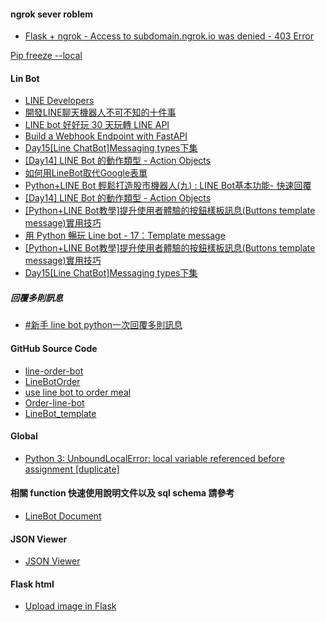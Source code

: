#### ngrok sever roblem
* [Flask + ngrok - Access to subdomain.ngrok.io was denied - 403 Error](https://stackoverflow.com/questions/70247195/flask-ngrok-access-to-subdomain-ngrok-io-was-denied-403-error)

[Pip freeze --local](https://stackoverflow.com/questions/54931275/pip-freeze-local)

#### Lin Bot
* [LINE Developers](https://developers.line.biz/en)
* [開發LINE聊天機器人不可不知的十件事](https://engineering.linecorp.com/zh-hant/blog/line-device-10/)
* [LINE bot 好好玩 30 天玩轉 LINE API](https://ithelp.ithome.com.tw/users/20117701/ironman/2634)
* [Build a Webhook Endpoint with FastAPI](https://towardsdev.com/build-a-webhook-endpoint-with-fastapi-d14bf1b1d55d)
* [Day15[Line ChatBot]Messaging types下集](https://ithelp.ithome.com.tw/articles/10195640)
* [[Day14] LINE Bot 的動作類型 - Action Objects](https://ithelp.ithome.com.tw/articles/10229719)
* [如何用LineBot取代Google表單](https://sites.google.com/jes.mlc.edu.tw/ljj/linebot%E5%AF%A6%E5%81%9A/%E5%A6%82%E4%BD%95%E7%94%A8linebot%E5%8F%96%E4%BB%A3google%E8%A1%A8%E5%96%AE)
* [Python+LINE Bot 輕鬆打造股市機器人(九) : LINE Bot基本功能- 快速回覆](https://vocus.cc/article/621d7dcafd89780001636ef5)
* [[Day14] LINE Bot 的動作類型 - Action Objects](https://ithelp.ithome.com.tw/articles/10229719)
* [[Python+LINE Bot教學]提升使用者體驗的按鈕樣板訊息(Buttons template message)實用技巧](https://www.learncodewithmike.com/2020/07/line-bot-buttons-template-message.html)
* [用 Python 暢玩 Line bot - 17：Template message](https://ithelp.ithome.com.tw/articles/10282102?sc=pt)
* [[Python+LINE Bot教學]提升使用者體驗的按鈕樣板訊息(Buttons template message)實用技巧](https://www.learncodewithmike.com/2020/07/line-bot-buttons-template-message.html)
* [Day15[Line ChatBot]Messaging types下集](https://ithelp.ithome.com.tw/articles/10195640)

##### 回覆多則訊息
* [#新手 line bot python一次回覆多則訊息](https://www.dcard.tw/f/softwareengineer/p/233395114)

#### GitHub Source Code
* [line-order-bot](https://github.com/micro927/line-order-bot)
* [LineBotOrder](https://github.com/danny0409/LineBotOrder)
* [use line bot to order meal](https://github.com/ernie0817/line_bot)
* [Order-line-bot](https://github.com/d2hero/Order-line-bot)
* [LineBot_template](https://github.com/Tzuhui/LineBot_template)

#### Global 
* [Python 3: UnboundLocalError: local variable referenced before assignment [duplicate]](https://stackoverflow.com/questions/10851906/python-3-unboundlocalerror-local-variable-referenced-before-assignment)

#### 相關 function 快速使用說明文件以及 sql schema 請參考 
* [LineBot Document](https://pale-turkey-f09.notion.site/LineBot-Document-85bca1c5bb194d61be73dbe9af20d269)


#### JSON Viewer
* [JSON Viewer](https://c.runoob.com/front-end/53/)


#### Flask html

* [Upload image in Flask](https://stackoverflow.com/questions/44926465/upload-image-in-flask)